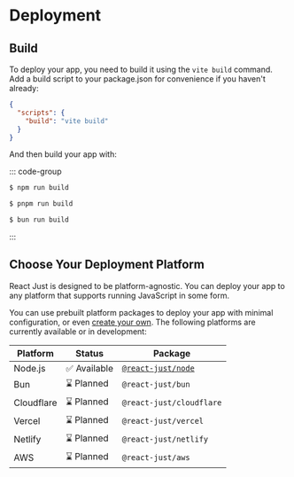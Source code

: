 # Deployment

## Build

To deploy your app, you need to build it using the `vite build` command. Add a build script to your package.json for convenience if you haven't already:

```json [package.json] {3}
{
  "scripts": {
    "build": "vite build"
  }
}
```

And then build your app with:

::: code-group

```bash [npm]
$ npm run build
```

```bash [pnpm]
$ pnpm run build
```

```bash [Bun]
$ bun run build
```

:::

## Choose Your Deployment Platform

React Just is designed to be platform-agnostic. You can deploy your app to any platform that supports running JavaScript in some form.

You can use prebuilt platform packages to deploy your app with minimal configuration, or even [create your own](/advanced/custom-platform.md). The following platforms are currently available or in development:

| Platform   | Status                       | Package                                  |
| ---------- | ---------------------------- | ---------------------------------------- |
| Node.js    | :white_check_mark: Available | [`@react-just/node`](/platforms/node.md) |
| Bun        | :hourglass: Planned          | `@react-just/bun`                        |
| Cloudflare | :hourglass: Planned          | `@react-just/cloudflare`                 |
| Vercel     | :hourglass: Planned          | `@react-just/vercel`                     |
| Netlify    | :hourglass: Planned          | `@react-just/netlify`                    |
| AWS        | :hourglass: Planned          | `@react-just/aws`                        |
